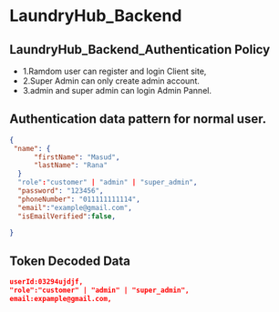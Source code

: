 # LaundryHub_Backend

## LaundryHub_Backend_Authentication Policy

- 1.Ramdom user can register and login Client site,
- 2.Super Admin can only create admin account.
- 3.admin and super admin can login Admin Pannel.

## Authentication data pattern for normal user.

```json
{
 "name": {
      "firstName": "Masud",
      "lastName": "Rana"
  }
  "role":"customer" | "admin" | "super_admin",
  "password": "123456",
  "phoneNumber": "011111111114",
  "email":"example@gmail.com",
  "isEmailVerified":false,

}
```

## Token Decoded Data

```json
userId:03294ujdjf,
"role":"customer" | "admin" | "super_admin",
email:expample@gmail.com,
```

